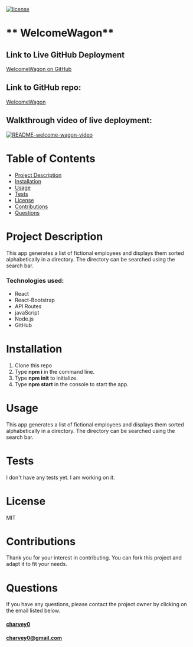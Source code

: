 
[![license](https://img.shields.io/badge/License-MIT-blue)](https://img.shields.io/badge/License-MIT-blue)  

# ** WelcomeWagon**

## Link to Live GitHub Deployment
[WelcomeWagon on GitHub](https://charvey0.github.io/WelcomeWagon/)

## Link to GitHub repo:
[WelcomeWagon](https://github.com/charvey0/WelcomeWagon)

## Walkthrough video of live deployment:
[![README-welcome-wagon-video](https://img.youtube.com/vi/jvsZTHvrbYA/0.jpg)](https://www.youtube.com/watch?v=jvsZTHvrbYA)

# Table of Contents
* [Project Description](#project-description)
* [Installation](#installation)
* [Usage](#usage)
* [Tests](#tests)
* [License](#license)
* [Contributions](#contributions)
* [Questions](#questions)
# Project Description

This app generates a list of fictional employees and displays them sorted alphabetically in a directory.  The directory can be searched using the search bar.   

### Technologies used:
- React
- React-Bootstrap
- API Routes
- javaScript
- Node.js
- GitHub


    
# Installation
 
 1. Clone this repo  
 2. Type **npm i** in the command line.
 4. Type **npm init** to initialize.
 5. Type **npm start** in the console to start the app.   
 

# Usage

This app generates a list of fictional employees and displays them sorted alphabetically in a directory.  The directory can be searched using the search bar.   

# Tests
I don't have any tests yet.  I am working on it.

# License

MIT

# Contributions

Thank you for your interest in contributing.  You can fork this project and adapt it to fit your needs.

# Questions

If you have any questions, please contact the project owner by clicking on the email listed below.  
     
#### [charvey0](https://github.com/charvey0)
#### [charvey0@gmail.com](mailto:charvey0@gmail.com)